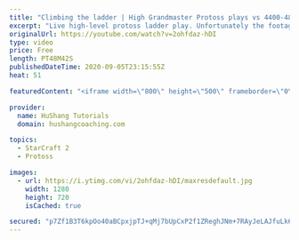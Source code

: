```yaml
---
title: "Climbing the ladder | High Grandmaster Protoss plays vs 4400-4800 players"
excerpt: "Live high-level protoss ladder play. Unfortunately the footage came out quite choppy at some points and I was considering just not posting today, but I will post it anyways in case a few of you want to watch still. I'm trying to figure out what the cause of the lag is and hopefully I can get some cleaner"
originalUrl: https://youtube.com/watch?v=2ohfdaz-hDI
type: video
price: Free
length: PT48M42S
publishedDateTime: 2020-09-05T23:15:55Z
heat: 51

featuredContent: "<iframe width=\"800\" height=\"500\" frameborder=\"0\" src=\"https://www.youtube.com/embed/2ohfdaz-hDI\" allow=\"accelerometer; autoplay; encrypted-media; gyroscope; picture-in-picture\" allowfullscreen></iframe>"

provider:
  name: HuShang Tutorials
  domain: hushangcoaching.com

topics:
  - StarCraft 2
  - Protoss

images:
  - url: https://i.ytimg.com/vi/2ohfdaz-hDI/maxresdefault.jpg
    width: 1280
    height: 720
    isCached: true

secured: "p7Zf1B3T6kpOo40aBCpxjpTJ+qMj7bUpCxP2f1ZReghJNm+7RAyJeLAJfuLk61PJQ/aJ6p6TJgzXQvdURf7HiODivYKmIb9SPzxDAuhP2UkmJx1yXTZtU/fFlgYTrqC+p8HEFmOIB/pVDozZencn+S/8R6IJkrr7r+Oczw67j0E09tM5Bm4p89DeaMHsffznns9MJ1dQQY2QSEjSPbXTtSHnoZXHdaRiGL6/+YSiCLBap8FCGHARrfhP7rnxl0xb6U80+8nYcPzwSKEsVgrCzy+uhqf+fvqYvjZG5dhNJmoBm15SJiQQGcC4UeiWaQDSZNfAN/jbKDAvyLttPBmCsuh8rZh6Ho5sLrSouuqJDlCFqqRXCd3AfTIxSgzF/z/VwpymO3HJ5bjsZUooMwaT/b84wjMtJKqht2Lc5/SSTe4=;1feTqM9bIz1y4kc7VJLbfA=="
---
```


